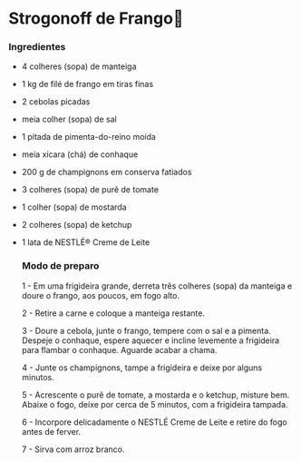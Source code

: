 # Strogonoff de Frango:chicken:

### Ingredientes

- 4 colheres (sopa) de manteiga

- 1 kg de filé de frango em tiras finas

- 2 cebolas picadas

- meia colher (sopa) de sal

- 1 pitada de pimenta-do-reino moída

- meia xícara (chá) de conhaque

- 200 g de champignons em conserva fatiados

- 3 colheres (sopa) de purê de tomate

- 1 colher (sopa) de mostarda

- 2 colheres (sopa) de ketchup

- 1 lata de NESTLÉ® Creme de Leite

  ### Modo de preparo

  1 - Em uma frigideira grande, derreta três colheres (sopa) da manteiga e doure o frango, aos poucos, em fogo alto.

  2 - Retire a carne e coloque a manteiga restante.

  3 - Doure a cebola, junte o frango, tempere com o sal e a pimenta. Despeje o conhaque, espere aquecer e incline levemente a frigideira para flambar o conhaque. Aguarde acabar a chama.

  4 - Junte os champignons, tampe a frigideira e deixe por alguns minutos.

  5 - Acrescente o purê de tomate, a mostarda e o ketchup, misture bem. Abaixe o fogo, deixe por cerca de 5 minutos, com a frigideira tampada.

  6 - Incorpore delicadamente o NESTLÉ Creme de Leite e retire do fogo antes de ferver.

  7 - Sirva com arroz branco.







